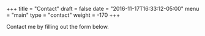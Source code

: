 +++
title = "Contact"
draft = false
date = "2016-11-17T16:33:12-05:00"
menu = "main"
type = "contact"
weight = -170
+++

Contact me by filling out the form below.
